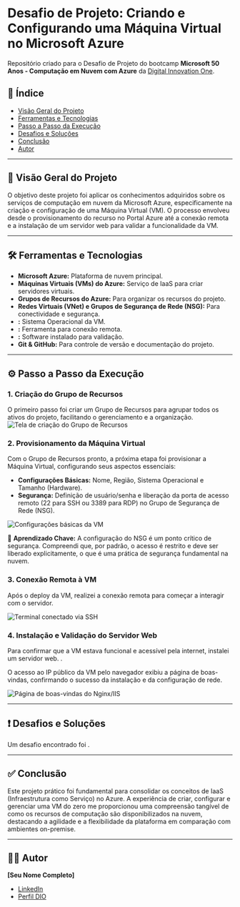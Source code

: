 # Desafio de Projeto: Criando e Configurando uma Máquina Virtual no Microsoft Azure

Repositório criado para o Desafio de Projeto do bootcamp **Microsoft 50 Anos - Computação em Nuvem com Azure** da [Digital Innovation One](https://www.dio.me/).

## 📌 Índice
- [Visão Geral do Projeto](#-visão-geral-do-projeto)
- [Ferramentas e Tecnologias](#-ferramentas-e-tecnologias)
- [Passo a Passo da Execução](#-passo-a-passo-da-execução)
- [Desafios e Soluções](#-desafios-e-soluções)
- [Conclusão](#-conclusão)
- [Autor](#-autor)

---

## 📖 Visão Geral do Projeto
O objetivo deste projeto foi aplicar os conhecimentos adquiridos sobre os serviços de computação em nuvem da Microsoft Azure, especificamente na criação e configuração de uma Máquina Virtual (VM). O processo envolveu desde o provisionamento do recurso no Portal Azure até a conexão remota e a instalação de um servidor web para validar a funcionalidade da VM.

---

## 🛠️ Ferramentas e Tecnologias
- **Microsoft Azure:** Plataforma de nuvem principal.
- **Máquinas Virtuais (VMs) do Azure:** Serviço de IaaS para criar servidores virtuais.
- **Grupos de Recursos do Azure:** Para organizar os recursos do projeto.
- **Redes Virtuais (VNet) e Grupos de Segurança de Rede (NSG):** Para conectividade e segurança.
- **:** Sistema Operacional da VM.
- **:** Ferramenta para conexão remota.
- **:** Software instalado para validação.
- **Git & GitHub:** Para controle de versão e documentação do projeto.

---

## ⚙️ Passo a Passo da Execução

### 1. Criação do Grupo de Recursos
O primeiro passo foi criar um Grupo de Recursos para agrupar todos os ativos do projeto, facilitando o gerenciamento e a organização.
![Tela de criação do Grupo de Recursos](images/01-grupo-de-recursos.png)

### 2. Provisionamento da Máquina Virtual
Com o Grupo de Recursos pronto, a próxima etapa foi provisionar a Máquina Virtual, configurando seus aspectos essenciais:
- **Configurações Básicas:** Nome, Região, Sistema Operacional e Tamanho (Hardware).
- **Segurança:** Definição de usuário/senha e liberação da porta de acesso remoto (22 para SSH ou 3389 para RDP) no Grupo de Segurança de Rede (NSG).

![Configurações básicas da VM](images/02-criacao-vm-basico.png)

🧠 **Aprendizado Chave:** A configuração do NSG é um ponto crítico de segurança. Compreendi que, por padrão, o acesso é restrito e deve ser liberado explicitamente, o que é uma prática de segurança fundamental na nuvem.

### 3. Conexão Remota à VM
Após o deploy da VM, realizei a conexão remota para começar a interagir com o servidor.

![Terminal conectado via SSH](images/03-conexao-ssh-sucesso.png)

### 4. Instalação e Validação do Servidor Web
Para confirmar que a VM estava funcional e acessível pela internet, instalei um servidor web. .

O acesso ao IP público da VM pelo navegador exibiu a página de boas-vindas, confirmando o sucesso da instalação e da configuração de rede.

![Página de boas-vindas do Nginx/IIS](images/04-validacao-servidor-web.png)

---

## ❗ Desafios e Soluções
Um desafio encontrado foi .

---

## ✅ Conclusão
Este projeto prático foi fundamental para consolidar os conceitos de IaaS (Infraestrutura como Serviço) no Azure. A experiência de criar, configurar e gerenciar uma VM do zero me proporcionou uma compreensão tangível de como os recursos de computação são disponibilizados na nuvem, destacando a agilidade e a flexibilidade da plataforma em comparação com ambientes on-premise.

---

## 👨‍💻 Autor

**[Seu Nome Completo]**

- [LinkedIn](https://www.linkedin.com/in/seu-usuario/)
- [Perfil DIO](https://web.dio.me/users/seu-usuario)
